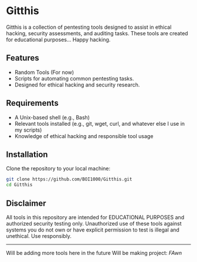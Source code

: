 # Gitthis

Gitthis is a collection of pentesting tools designed to assist in ethical hacking, security assessments, and auditing tasks. These tools are created for educational purposes... Happy hacking.

## Features

- Random Tools (For now)
- Scripts for automating common pentesting tasks.
- Designed for ethical hacking and security research.

## Requirements

- A Unix-based shell (e.g., Bash)
- Relevant tools installed (e.g., git, wget, curl, and whatever else I use in my scripts)
- Knowledge of ethical hacking and responsible tool usage

## Installation

Clone the repository to your local machine:

```bash
git clone https://github.com/BOI1000/Gitthis.git
cd Gitthis
```
## Disclaimer

All tools in this repository are intended for EDUCATIONAL PURPOSES and authorized security testing only. Unauthorized use of these tools against systems you do not own or have explicit permission to test is illegal and unethical. Use responsibly.

---

Will be adding more tools here in the future
Will be making project:  *FAwn*